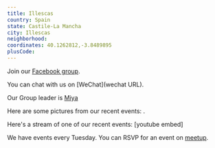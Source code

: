 ```yaml
---
title: Illescas
country: Spain
state: Castile-La Mancha
city: Illescas
neighborhood: 
coordinates: 40.1262812,-3.8489895
plusCode:
---
```

Join our [Facebook group](https://www.facebook.com/groups/free.code.camp.Illescas/).

You can chat with us on [WeChat](wechat URL).

Our Group leader is [Miya](freecodecamp.org/miya)

Here are some pictures from our recent events:
![]().

Here's a stream of one of our recent events:
[youtube embed]

We have events every Tuesday. You can RSVP for an event on [meetup](meetupurl).
